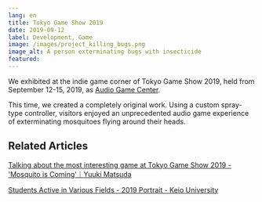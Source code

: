 ```yaml
---
lang: en
title: Tokyo Game Show 2019
date: 2019-09-12
label: Development, Game
image: /images/project_killing_bugs.png
image_alt: A person exterminating bugs with insecticide
featured:
---
```


We exhibited at the indie game corner of Tokyo Game Show 2019, held from September 12-15, 2019, as [Audio Game Center](https://audiogame.center).

This time, we created a completely original work. Using a custom spray-type controller, visitors enjoyed an unprecedented audio game experience of exterminating mosquitoes flying around their heads.

## Related Articles

[Talking about the most interesting game at Tokyo Game Show 2019 - 'Mosquito is Coming'｜Yuuki Matsuda](https://note.com/yukinote222/n/nad3118555a2e)

[Students Active in Various Fields - 2019 Portrait - Keio University](https://www.keio.ac.jp/ja/keio-times/features/2020/2/)